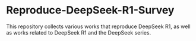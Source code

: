 # Reproduce-DeepSeek-R1-Survey
This repository collects various works that reproduce DeepSeek R1, as well as works related to DeepSeek R1 and the DeepSeek series.
